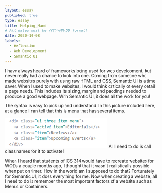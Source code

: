 ```yaml
---
layout: essay
published: true
type: essay
title: Helping_Hand
# All dates must be YYYY-MM-DD format!
date: 2020-10-08
labels:
  - Reflection
  - Web Development
  - Semantic UI
---
```


I have always heard of frameworks being used for web development, but never really had a chance to look into one. Coming from someone who made websites purely with using raw HTML and CSS, Semantic UI is a time saver. When I used to make websites, I would think critically of every detail a page needs. This includes its sizing, margin and paddings needed to produce a good webpage. With Semantic UI, it does all the work for you!
<br>

The syntax is easy to pick up and understand. In this picture included here, at a glance I can tell that this is menu that has several items. 
<br>

<img class="ui medium right floated rounded image" src="../images/semantic.PNG">
All I need to do is call class names for it to activate!
<br>

When I heard that students of ICS 314 would have to recreate websites for WODs a couple months ago, I thought that it wasn’t realistically possible when put on timer. How in the world am I supposed to do that? Fortunately for Semantic UI, it does everything for me. Now when creating a website, all I need to do is remember the most important factors of a website such as Menus or Containers. 

